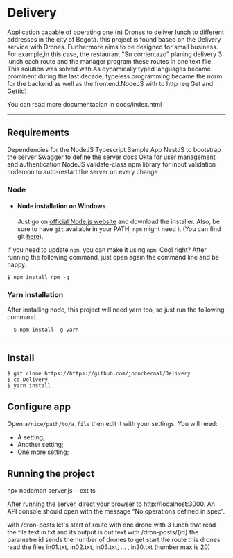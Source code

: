 # Delivery
 Application capable of operating one (n) Drones to deliver lunch to different addresses in the city of Bogotá.
 this project is found based on the Delivery service with Drones. Furthermore aims to be designed for small business. For example,in this case, the restaurant "Su corrientazo" planing delivery 3 lunch each route and the manager program these routes in one text file. This solution was solved with As dynamically typed languages became prominent during the last decade, typeless  programming became the norm for the backend as well as the frontend.NodeJS with to http req Get and Get(id)

 You can read more documentacion in docs/index.html

---
## Requirements
Dependencies for the NodeJS Typescript Sample App
NestJS to bootstrap the server
Swagger to define the server docs
Okta for user management and authentication
NodeJS
validate-class npm library for input validation
nodemon to auto-restart the server on every change

### Node
- #### Node installation on Windows

  Just go on [official Node.js website](https://nodejs.org/) and download the installer.
Also, be sure to have `git` available in your PATH, `npm` might need it (You can find git [here](https://git-scm.com/)).


If you need to update `npm`, you can make it using `npm`! Cool right? After running the following command, just open again the command line and be happy.

    $ npm install npm -g

###
### Yarn installation
  After installing node, this project will need yarn too, so just run the following command.

      $ npm install -g yarn

---

## Install

    $ git clone https://https://github.com/jhoncbernal/Delivery
    $ cd Delivery
    $ yarn install

## Configure app

Open `a/nice/path/to/a.file` then edit it with your settings. You will need:

- A setting;
- Another setting;
- One more setting;

## Running the project

   npx nodemon server.js --ext ts

After running the server, direct your browser to http://localhost:3000. An API console should open with the message “No operations defined in spec”.
 
with /dron-posts let's start of route with one drone with 3 lunch that read the file text in.txt and its output is out.text
with /dron-posts/{id} the parametre id sends the number of drones to get start the route this drones read the files in01.txt, in02.txt, in03.txt, ... , in20.txt (number max is 20)



